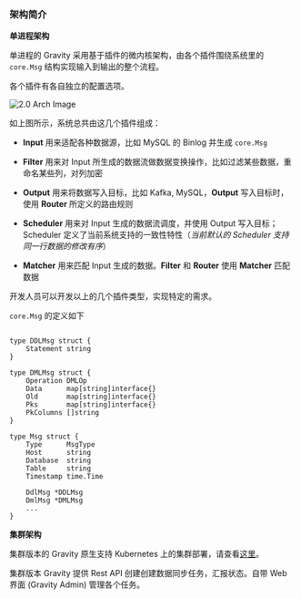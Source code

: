 ### 架构简介

**单进程架构**

单进程的 Gravity 采用基于插件的微内核架构，由各个插件围绕系统里的 `core.Msg` 结构实现输入到输出的整个流程。

各个插件有各自独立的配置选项。

![2.0 Arch Image](./single-process-160.png)

如上图所示，系统总共由这几个插件组成：

- **Input** 用来适配各种数据源，比如 MySQL 的 Binlog 并生成 `core.Msg`

- **Filter** 用来对 Input 所生成的数据流做数据变换操作，比如过滤某些数据，重命名某些列，对列加密

- **Output** 用来将数据写入目标，比如 Kafka, MySQL，**Output** 写入目标时，使用 **Router** 所定义的路由规则

- **Scheduler** 用来对 Input 生成的数据流调度，并使用 Output 写入目标；Scheduler 定义了当前系统支持的一致性特性（_当前默认的 Scheduler 支持同一行数据的修改有序_）

- **Matcher** 用来匹配 Input 生成的数据。**Filter** 和 **Router** 使用 **Matcher** 匹配数据

开发人员可以开发以上的几个插件类型，实现特定的需求。

`core.Msg` 的定义如下

```golang

type DDLMsg struct {
	Statement string
}

type DMLMsg struct {
	Operation DMLOp
	Data      map[string]interface{}
	Old       map[string]interface{}
	Pks       map[string]interface{}
	PkColumns []string
}

type Msg struct {
	Type      MsgType
	Host      string
	Database  string
	Table     string
	Timestamp time.Time

	DdlMsg *DDLMsg
	DmlMsg *DMLMsg
	...
}
```

**集群架构**

集群版本的 Gravity 原生支持 Kubernetes 上的集群部署，请查看[这里](https://github.com/moiot/gravity-operator)。

集群版本 Gravity 提供 Rest API 创建创建数据同步任务，汇报状态。自带 Web 界面 (Gravity Admin) 管理各个任务。

